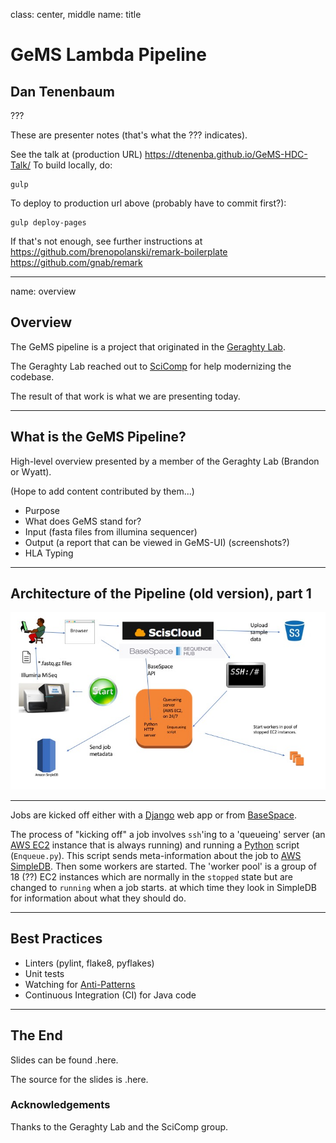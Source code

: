class: center, middle
name: title

# GeMS Lambda Pipeline

## Dan Tenenbaum
???

These are presenter notes (that's what the ??? indicates).

See the talk at (production URL)
https://dtenenba.github.io/GeMS-HDC-Talk/
To build locally, do:

    gulp

To deploy to production url above (probably have to commit first?):

    gulp deploy-pages    

If that's not enough, see further instructions at
https://github.com/brenopolanski/remark-boilerplate
https://github.com/gnab/remark

---
name: overview

## Overview

The GeMS pipeline is a project that originated in the
[Geraghty Lab](http://www.fredhutch.org/en/labs/profiles/geraghty-daniel.html).

The Geraghty Lab reached out to
[SciComp](https://teams.fhcrc.org/sites/citwiki/SciComp/Pages/Home.aspx?TreeField=Wiki_x0020_Page_x0020_Categories) for help modernizing the codebase.

The result of that work is what we are presenting today.

---

## What is the GeMS Pipeline?

High-level overview presented by a member of the Geraghty Lab
(Brandon or Wyatt).

(Hope to add content contributed by them...)

* Purpose
* What does GeMS stand for?
* Input (fasta files from illumina sequencer)
* Output (a report that can be viewed in GeMS-UI) (screenshots?)
* HLA Typing
---

## Architecture of the Pipeline (old version), part 1

<!-- TODO: need Brandon/Wyatt to confirm my understanding of this -->

![old pipeline part 1](img/old_pipeline_1.jpg)

---

Jobs are kicked off either with a [Django](https://www.djangoproject.com/)
web app or from [BaseSpace](https://basespace.illumina.com/home/index).

The process of "kicking off" a job involves `ssh`'ing to a 'queueing'
server (an [AWS EC2](https://aws.amazon.com/ec2/)
instance that is always running) and running a [Python](https://www.python.org/)
script (`Enqueue.py`). This script sends meta-information about the job
to [AWS SimpleDB](https://aws.amazon.com/simpledb/). Then some workers are
started. The 'worker pool' is a group of 18 (??) EC2 instances which are
normally in the `stopped` state but are changed to `running` when a job starts.
at which time they look in SimpleDB for information about what they should do.


---

## Best Practices

* Linters (pylint, flake8, pyflakes)
* Unit tests
* Watching for [Anti-Patterns](https://docs.quantifiedcode.com/python-anti-patterns/)
* Continuous Integration (CI) for Java code


---

## The End

Slides can be found .here.

The source for the slides is .here.


### Acknowledgements

Thanks to the Geraghty Lab and the SciComp group.
